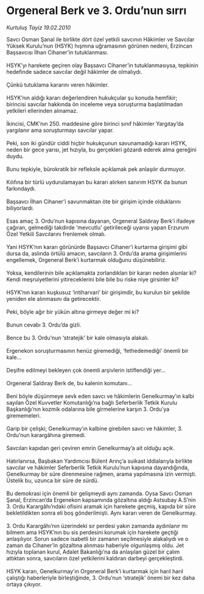# Orgeneral Berk ve 3. Ordu’nun sırrı

*Kurtuluş Tayiz 19.02.2010*

<div class="taraf_structure_2col_1zq">
<div class="margen_n">



 <p>Savcı Osman Şanal ile birlikte dört özel yetkili savcının Hâkimler ve Savcılar Yüksek Kurulu’nun (HSYK) hışmına uğramasının görünen nedeni, Erzincan Başsavcısı İlhan Cihaner’in tutuklanması. <br/><br/>HSYK’yı harekete geçiren olay Başsavcı Cihaner’in tutuklanmasıysa, tepkinin hedefinde sadece savcılar değil hâkimler de olmalıydı. <br/><br/>Çünkü tutuklama kararını veren hâkimler. <br/><br/>HSYK’nın aldığı kararı değerlendiren hukukçular şu konuda hemfikir; birincisi savcılar hakkında ön inceleme veya soruşturma başlatılmadan yetkileri ellerinden alınamaz. <br/><br/>İkincisi, CMK’nın 250. maddesine göre birinci sınıf hâkimler Yargıtay’da yargılanır ama soruşturmayı savcılar yapar. <br/><br/>Peki, son iki gündür ciddi hiçbir hukukçunun savunamadığı kararı HSYK, neden bir gece yarısı, jet hızıyla, bu gerçekleri gözardı ederek alma gereğini duydu. <br/><br/>Bunu tepkiyle, bürokratik bir refleksle açıklamak pek anlaşılır durmuyor. <br/><br/>Kılıfına bir türlü uydurulamayan bu kararı alırken sanırım HSYK da bunun farkındaydı. <br/><br/>Başsavcı İlhan Cihaner’i savunmaktan öte bir girişim içinde olduklarını biliyorlardı. <br/><br/>Esas amaç 3. Ordu’nun kapısına dayanan, Orgeneral Saldıray Berk’i ifadeye çağıran, gelmediği takdirde ‘mevcutlu’ getirileceği uyarısı yapan Erzurum Özel Yetkili Savcılarını frenlemek olmalı. <br/><br/>Yani HSYK’nın kararı görünürde Başsavcı Cihaner’i kurtarma girişimi gibi dursa da, aslında örtülü amacın, savcıların 3. Ordu’da arama girişimlerini engellemek, Orgeneral Berk’i kurtarmak olduğunu düşünebiliriz. <br/><br/>Yoksa, kendilerinin bile açıklamakta zorlandıkları bir kararı neden alsınlar ki? Kendi meşruiyetlerini yitireceklerini bile bile bu riske niye girsinler ki? <br/><br/>HSYK’nın kararı kuşkusuz ‘intiharvari’ bir girişimdir, bu kurulun bir şekilde yeniden ele alınmasını da getirecektir. <br/><br/>Peki, böyle ağır bir yükün altına girmeye değer mi ki? <br/><br/>Bunun cevabı 3. Ordu’da gizli. <br/><br/>Bence bu 3. Ordu’nun ‘stratejik’ bir kale olmasıyla alakalı. <br/><br/>Ergenekon soruşturmasının henüz giremediği, ‘fethedemediği’ önemli bir kale... <br/><br/>Deşifre edilmeyi bekleyen çok önemli arşivlerin istiflendiği yer... <br/><br/>Orgeneral Saldıray Berk de, bu kalenin komutanı... <br/><br/>Beni böyle düşünmeye sevk eden savcı ve hâkimlerin Genelkurmay’ın kalbi sayılan Özel Kuvvetler Komutanlığı’na bağlı Seferberlik Tetkik Kurulu Başkanlığı’nın kozmik odalarına bile girmelerine karşın 3. Ordu’ya girememeleri. <br/><br/>Garip bir çelişki; Genelkurmay’ın kalbine girebilen savcı ve hâkimler, 3. Ordu’nun karargâhına giremedi. <br/><br/>Savcıları kapıdan geri çeviren emrin Genelkurmay’a ait olduğu açık. <br/><br/>Hatırlanırsa, Başbakan Yardımcısı Bülent Arınç’a suikast iddialarıyla birlikte savcılar ve hâkimler Seferberlik Tetkik Kurulu’nun kapısına dayandığında, Genelkurmay bir süre direnmesine rağmen, arama yapılmasına izin vermişti. Üstelik bu, uzunca bir süre de sürdü. <br/><br/>Bu demokrasi için önemli bir gelişmeydi aynı zamanda. Oysa Savcı Osman Şanal, Erzincan’da Ergenekon kapsamında gözaltına aldığı Astsubay A.S’nin 3. Ordu Karargâhı’ndaki ofisini aramak için harekete geçmiş, kapıda bir süre bekletildikten sonra eli boş gönderilmişti. Aynı kararı veren de Genelkurmay. <br/><br/>3. Ordu Karargâhı’nın üzerindeki sır perdesi yakın zamanda aydınlanır mı bilmem ama HSYK’nın bu sis perdesini korumak için harekete geçtiği anlaşılıyor. Sorun sadece isabetli bir zamanın seçilmesiyle alakalıydı ve o zaman da Cihaner’in gözaltına alınması haberiyle olgunlaşmış oldu. Jet hızıyla toplanan kurul, Adalet Bakanlığı’na da anlaşılan güzel bir çalım attıktan sonra, savcıların özel yetkilerini kaldıran darbeyi gerçekleştirdi. <br/><br/>HSYK kararı, Genelkurmay’ın Orgeneral Berk’i kurtarmak için harıl harıl çalıştığı haberleriyle birleştiğinde, 3. Ordu’nun ‘stratejik’ önemi bir kez daha ortaya çıkıyor.</p>
<br/>
<br/>
<br/>



<br/>


<div id="taraf_not">
</div>

</div>


</div>
